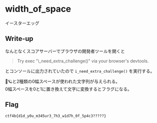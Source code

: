 # width_of_space

イースターエッグ

## Write-up

なんとなくスコアサーバーでブラウザの開発者ツールを開くと

> Try exec "i_need_extra_challenge()" via your browser's devtools.

とコンソールに出力されていたので `i_need_extra_challenge()` を実行する。  

🌌🪐と2種類の0幅スペースが使われた文字列が与えられる。  
0幅スペースを0と1に置き換えて文字に変換するとフラグになる。  

## Flag

`ctf4b{d1d_y0u_m345ur3_7h3_w1d7h_0f_5p4c3?????}`
